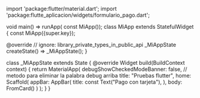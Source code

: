 import 'package:flutter/material.dart';
import 'package:flutte_aplicacion/widgets/formulario_pago.dart';

void main() => runApp( const MiApp());
class MiApp extends StatefulWidget {
  const MiApp({super.key});
 
  @override
  // ignore: library_private_types_in_public_api
  _MiAppState createState() => _MiAppState();
}

class _MiAppState extends State<MiApp> {
  @override
  Widget build(BuildContext context) {
    return MaterialApp(
      debugShowCheckedModeBanner: false, // metodo para eliminar la palabra debug arriba
      title: "Pruebas flutter",
      home: Scaffold(
        appBar: AppBar(
          title: const Text("Pago con tarjeta"),
        ),
        body: FromCard()
      )
    );
  }
}